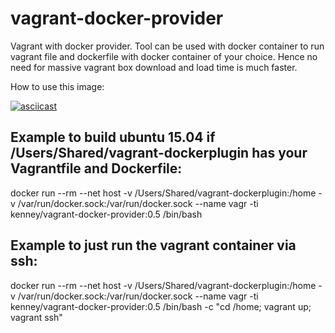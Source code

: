 # vagrant-docker-provider
Vagrant with docker provider. Tool can be used with docker container to run vagrant file and dockerfile with docker container of your choice. Hence no need for massive vagrant box download and load time is much faster.

How to use this image:

[![asciicast](https://asciinema.org/a/d1ep6zgl9n3l4c6ire10pntto.png)](https://asciinema.org/a/d1ep6zgl9n3l4c6ire10pntto)

## Example to build ubuntu 15.04 if /Users/Shared/vagrant-dockerplugin has your Vagrantfile and Dockerfile:

docker run --rm --net host -v /Users/Shared/vagrant-dockerplugin:/home -v /var/run/docker.sock:/var/run/docker.sock --name vagr -ti kenney/vagrant-docker-provider:0.5 /bin/bash

## Example to just run the vagrant container via ssh:

docker run --rm --net host -v /Users/Shared/vagrant-dockerplugin:/home -v /var/run/docker.sock:/var/run/docker.sock --name vagr -ti kenney/vagrant-docker-provider:0.5 /bin/bash -c "cd /home; vagrant up; vagrant ssh"
